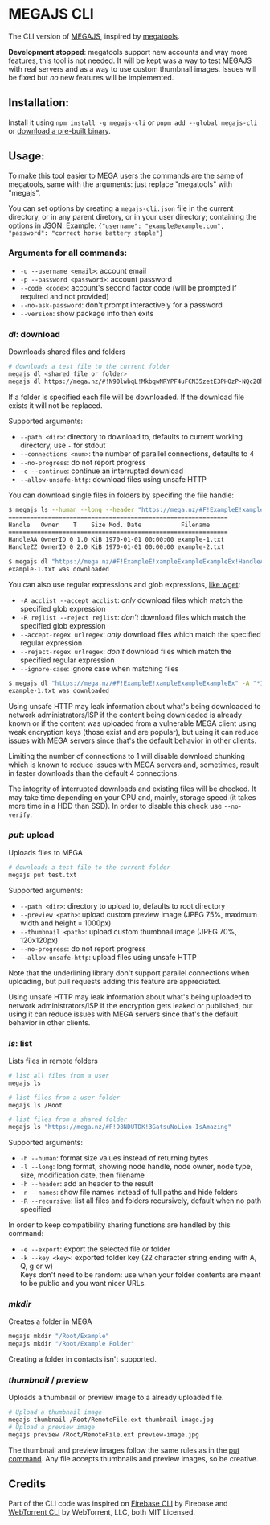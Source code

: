 # MEGAJS CLI

The CLI version of [MEGAJS](https://www.npmjs.com/package/megajs), inspired by [megatools](https://megatools.megous.com/).

**Development stopped**: megatools support new accounts and way more features, this tool is not needed. It will be kept was a way to test MEGAJS with real servers and as a way to use custom thumbnail images. Issues will be fixed but *no* new features will be implemented.

## Installation:

Install it using `npm install -g megajs-cli` or `pnpm add --global megajs-cli` or [download a pre-built binary](https://github.com/qgustavor/megajs-cli/releases).

## Usage:

To make this tool easier to MEGA users the commands are the same of megatools, same with the arguments: just replace "megatools" with "megajs".

You can set options by creating a `megajs-cli.json` file in the current directory, or in any parent diretory, or in your user directory; containing the options in JSON. Example: `{"username": "example@example.com", "password": "correct horse battery staple"}`

### Arguments for all commands:

* `-u --username <email>`: account email
* `-p --password <password>`: account password
* `--code <code>`: account's second factor code (will be prompted if required and not provided)
* `--no-ask-password`: don't prompt interactively for a password
* `--version`: show package info then exits

### *dl*: download

Downloads shared files and folders

```bash
# downloads a test file to the current folder
megajs dl <shared file or folder>
megajs dl https://mega.nz/#!N90lwbqL!MkbqwNRYPF4uFCN35zetE3PHOzP-NQc20hasZxPg5k8
```

If a folder is specified each file will be downloaded. If the download file exists it will not be replaced.

Supported arguments:

* `--path <dir>`: directory to download to, defaults to current working directory, use `-` for stdout
* `--connections <num>`: the number of parallel connections, defaults to 4
* `--no-progress`: do not report progress
* `-c --continue`: continue an interrupted download
* `--allow-unsafe-http`: download files using unsafe HTTP

You can download single files in folders by specifing the file handle:

```bash
$ megajs ls --human --long --header "https://mega.nz/#F!ExampleE!xampleExampleExampleEx"
=============================================================
Handle   Owner    T    Size Mod. Date           Filename
=============================================================
HandleAA OwnerID 0 1.0 KiB 1970-01-01 00:00:00 example-1.txt
HandleZZ OwnerID 0 2.0 KiB 1970-01-01 00:00:00 example-2.txt

$ megajs dl "https://mega.nz/#F!ExampleE!xampleExampleExampleEx!HandleAA"
example-1.txt was downloaded
```

You can also use regular expressions and glob expressions, [like wget](https://www.gnu.org/software/wget/manual/wget.html#Recursive-Accept_002fReject-Options-1):

* `-A acclist --accept acclist`: *only* download files which match the specified glob expression
* `-R rejlist --reject rejlist`: *don't* download files which match the specified glob expression
* `--accept-regex urlregex`: *only* download files which match the specified regular expression
* `--reject-regex urlregex`: *don't* download files which match the specified regular expression
* `--ignore-case`: ignore case when matching files

```bash
$ megajs dl "https://mega.nz/#F!ExampleE!xampleExampleExampleEx" -A "*1.txt"
example-1.txt was downloaded
```

Using unsafe HTTP may leak information about what's being downloaded to network administrators/ISP if the content being downloaded is already known or if the content was uploaded from a vulnerable MEGA client using weak encryption keys (those exist and are popular), but using it can reduce issues with MEGA servers since that's the default behavior in other clients.

Limiting the number of connections to 1 will disable download chunking which is known to reduce issues with MEGA servers and, sometimes, result in faster downloads than the default 4 connections.

The integrity of interrupted downloads and existing files will be checked. It may take time depending on your CPU and, mainly, storage speed (it takes more time in a HDD than SSD). In order to disable this check use `--no-verify`.

### *put*: upload

Uploads files to MEGA

```bash
# downloads a test file to the current folder
megajs put test.txt
```

Supported arguments:

* `--path <dir>`: directory to upload to, defaults to root directory
* `--preview <path>`: upload custom preview image (JPEG 75%, maximum width and height = 1000px)
* `--thumbnail <path>`: upload custom thumbnail image (JPEG 70%, 120x120px)
* `--no-progress`: do not report progress
* `--allow-unsafe-http`: upload files using unsafe HTTP

Note that the underlining library don't support parallel connections when uploading, but pull requests adding this feature are appreciated.

Using unsafe HTTP may leak information about what's being uploaded to network administrators/ISP if the encryption gets leaked or published, but using it can reduce issues with MEGA servers since that's the default behavior in other clients.

### *ls*: list

Lists files in remote folders

```bash
# list all files from a user
megajs ls

# list files from a user folder
megajs ls /Root

# list files from a shared folder
megajs ls "https://mega.nz/#F!98NDUTDK!3GatsuNoLion-IsAmazing"
```

Supported arguments:

* `-h --human`: format size values instead of returning bytes
* `-l --long`: long format, showing node handle, node owner, node type, size, modification date, then filename
* `-h --header`: add an header to the result
* `-n --names`: show file names instead of full paths and hide folders
* `-R --recursive`: list all files and folders recursively, default when no path specified

In order to keep compatibility sharing functions are handled by this command:

* `-e --export`: export the selected file or folder
* `-k --key <key>`: exported folder key (22 character string ending with A, Q, g or w)  
  Keys don't need to be random: use when your folder contents are meant to be public and you want nicer URLs.

### *mkdir*

Creates a folder in MEGA

```bash
megajs mkdir "/Root/Example"
megajs mkdir "/Root/Example Folder"
```

Creating a folder in contacts isn't supported.

### *thumbnail* / *preview*

Uploads a thumbnail or preview image to a already uploaded file.

```bash
# Upload a thumbnail image
megajs thumbnail /Root/RemoteFile.ext thumbnail-image.jpg
# Upload a preview image
megajs preview /Root/RemoteFile.ext preview-image.jpg
```

The thumbnail and preview images follow the same rules as in the [put command](#put-upload). Any file accepts thumbnails and preview images, so be creative.

## Credits

Part of the CLI code was inspired on [Firebase CLI](https://github.com/firebase/firebase-tools) by Firebase and [WebTorrent CLI](https://github.com/feross/webtorrent-cli) by WebTorrent, LLC, both MIT Licensed.
